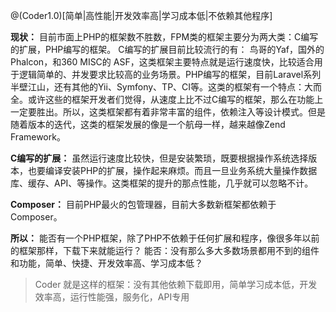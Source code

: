@(Coder1.0)[简单|高性能|开发效率高|学习成本低|不依赖其他程序]

**现状：** 目前市面上PHP的框架数不胜数，FPM类的框架主要分为两大类：C编写的扩展，PHP编写的框架。 C编写的扩展目前比较流行的有： 鸟哥的Yaf，国外的Phalcon，和360 MISC的 ASF，这类框架主要特点就是运行速度快，比较适合用于逻辑简单的、并发要求比较高的业务场景。PHP编写的框架，目前Laravel系列半壁江山，还有其他的Yii、Symfony、TP、CI等。这类的框架有一个特点：大而全。或许这些的框架开发者们觉得，从速度上比不过C编写的框架，那么在功能上一定要胜出。所以，这类框架都有着非常丰富的组件，依赖注入等设计模式。但是随着版本的迭代，这类的框架发展的像是一个航母一样，越来越像Zend Framework。

**C编写的扩展：** 虽然运行速度比较快，但是安装繁琐，既要根据操作系统选择版本，也要编译安装PHP的扩展，操作起来麻烦。而且一旦业务系统大量操作数据库、缓存、API、等操作。这类框架的提升的那点性能，几乎就可以忽略不计。

**Composer：** 目前PHP最火的包管理器，目前大多数新框架都依赖于Composer。 

**所以：**  能否有一个PHP框架，除了PHP不依赖于任何扩展和程序，像很多年以前的框架那样，下载下来就能运行？ 
能否：没有那么多大多数场景都用不到的组件和功能，简单、快捷、开发效率高、学习成本低？

> Coder  就是这样的框架：没有其他依赖下载即用，简单学习成本低，开发效率高，运行性能强，服务化，API专用
